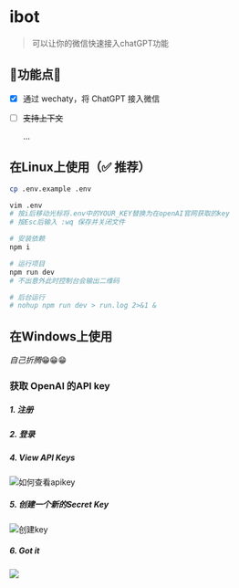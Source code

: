 # ibot


> 可以让你的微信快速接入chatGPT功能

## 🙌功能点🙌

- [x] 通过 wechaty，将 ChatGPT 接入微信

- [ ] <del>支持上下文</del>

  ...

## 在Linux上使用（✅ 推荐）

```sh
cp .env.example .env

vim .env
# 按i后移动光标将.env中的YOUR_KEY替换为在openAI官网获取的key
# 按Esc后输入 :wq 保存并关闭文件

# 安装依赖
npm i

# 运行项目
npm run dev
# 不出意外此时控制台会输出二维码

# 后台运行
# nohup npm run dev > run.log 2>&1 &
```





## 在Windows上使用

*自己折腾*😁😁😁



### 获取 OpenAI 的API key

[https://beta.openai.com/]: https://beta.openai.com/	"openAI官网"

##### 1. 注册

##### 2. 登录

##### 4. View API Keys

![如何查看apikey](C:\Users\User\Desktop\demo\assets\img\Snipaste_2022-12-12_20-30-06.png)

##### 5. 创建一个新的Secret Key

![创建key](C:\Users\User\Desktop\demo\assets\img\Snipaste_2022-12-12_20-31-10.png)

##### 6. Got it

![](C:\Users\User\Desktop\demo\assets\img\Snipaste_2022-12-12_20-34-54.png)

